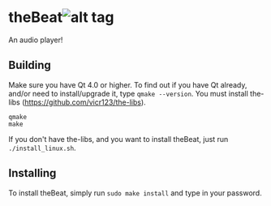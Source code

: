 # theBeat![alt tag](thebeat.svg)
An audio player!


## Building



Make sure you have Qt 4.0 or higher. To find out if you have Qt already, and/or need to install/upgrade it, type `qmake --version`.
You must install the-libs (https://github.com/vicr123/the-libs).
```
qmake
make
```
If you don't have the-libs, and  you want to install theBeat, just run `./install_linux.sh`.
## Installing
To install theBeat, simply run `sudo make install` and type in your password. 
